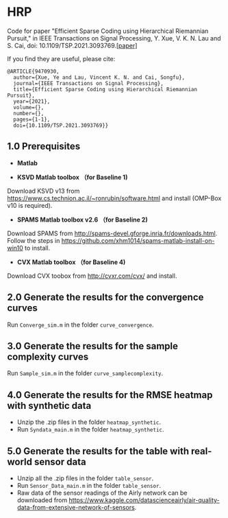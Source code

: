 # HRP
Code for paper "Efficient Sparse Coding using Hierarchical Riemannian Pursuit," in IEEE Transactions on Signal Processing, Y. Xue, V. K. N. Lau and S. Cai, doi: 10.1109/TSP.2021.3093769.[[paper]](https://arxiv.org/pdf/2104.10314.pdf)

If you find they are useful, please cite:
```
@ARTICLE{9470930,
  author={Xue, Ye and Lau, Vincent K. N. and Cai, Songfu},
  journal={IEEE Transactions on Signal Processing}, 
  title={Efficient Sparse Coding using Hierarchical Riemannian Pursuit}, 
  year={2021},
  volume={},
  number={},
  pages={1-1},
  doi={10.1109/TSP.2021.3093769}}
```
## 1.0 Prerequisites
+ **Matlab**

+ **KSVD Matlab toolbox （for Baseline 1)**

Download KSVD v13 from https://www.cs.technion.ac.il/~ronrubin/software.html and install
(OMP-Box v10 is required).

+ **SPAMS Matlab toolbox v2.6 （for Baseline 2)**

Download SPAMS from  http://spams-devel.gforge.inria.fr/downloads.html.
Follow the steps in https://github.com/xhm1014/spams-matlab-install-on-win10 to install.


+ **CVX Matlab toolbox （for Baseline 4)**

Download CVX toobox from http://cvxr.com/cvx/ and install.

## 2.0 Generate the results for the convergence curves
Run   `Converge_sim.m` in the folder `curve_convergence`.

## 3.0 Generate the results for the sample complexity curves
Run  `Sample_sim.m` in the folder `curve_samplecomplexity`.

## 4.0 Generate the results for the RMSE heatmap with synthetic data
+ Unzip the .zip files in the folder `heatmap_synthetic`.
+ Run `Syndata_main.m` in the folder `heatmap_synthetic`.

## 5.0 Generate the results for the table with real-world sensor data
+ Unzip all the .zip files in the folder `table_sensor`.
+ Run `Sensor_Data_main.m` in the folder `table_sensor`.
+ Raw data of the sensor readings of the Airly network can be downloaded from https://www.kaggle.com/datascienceairly/air-quality-data-from-extensive-network-of-sensors.
